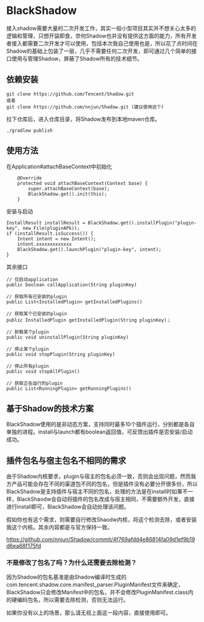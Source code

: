 # BlackShadow
接入shadow需要大量的二次开发工作，其实一般小型项目其实并不想关心太多的逻辑和管理，只想开袋即食，奈何Shadow也并没有提供这方面的能力，所有开发者接入都需要二次开发才可以使用，包括本次我自己使用也是，所以花了点时间在Shadow的基础上包装了一层，几乎不需要任何二次开发，即可通过几个简单的接口使用与管理Shadow，屏蔽了Shadow所有的技术细节。

## 依赖安装
```
git clone https://github.com/Tencent/Shadow.git
或者
git clone https://github.com/nnjun/Shadow.git (建议使用这个)
```

拉下仓库后，进入仓库目录，将Shadow发布到本地maven仓库。
```
./gradlew publish
```


## 使用方法
在Application#attachBaseContext中初始化
```
    @Override
    protected void attachBaseContext(Context base) {
        super.attachBaseContext(base);
        BlackShadow.get().init(this);
    }
```

安装与启动
```
InstallResult installResult = BlackShadow.get().installPlugin("plugin-key", new File(pluginAPk));
if (installResult.isSuccess()) {
    Intent intent = new Intent();
    intent.xxxxxxxxxxxxx
    BlackShadow.get().launchPlugin("plugin-key", intent);
}
```

其余接口
```
// 仅启动application
public boolean callApplication(String pluginKey)

// 获取所有已安装的plugin
public List<InstalledPlugin> getInstalledPlugins()

// 获取某个已安装的plugin
public InstalledPlugin getInstalledPlugin(String pluginKey)；

// 卸载某个plugin
public void uninstallPlugin(String pluginKey)

// 停止某个plugin
public void stopPlugin(String pluginKey)

// 停止所有plugin
public void stopAllPlugin()

// 获取正在运行的plugin
public List<RunningPlugin> getRunningPlugins()
```

## 基于Shadow的技术方案
BlackShadow使用的是非动态方案，支持同时最多10个插件运行，分别都是各自单独的进程。install与launch都有boolean返回值，可反馈出插件是否安装/启动成功。

## 插件包名与宿主包名不相同的需求
由于Shadow内核要求，plugin与宿主的包名必须一致，否则会出现问题，然而我方产品可能会存在不同的渠道包不同的包名，但是插件没有必要分开很多份，所以BlackShadow是支持插件与宿主不同的包名，处理的方法是在install时如果不一样，BlackShaodw会自动将插件的包名改成与宿主相同，不需要额外开发，直接进行install即可，BlackShadow会自动处理该问题。

假如你也有这个需求，则需要自行修改Shaodw内核，将这个检测去除，或者安装我这个内核。其余内容都是与官方保持一致。

https://github.com/nnjun/Shadow/commit/4f769afdd4e86814fa09d1ef9b19d6ea68f175fd

### 不是修改了包名了吗？为什么还需要去除检测？
因为Shadow的包名基准是由Shadow编译时生成的com.tencent.shadow.core.manifest_parser.PluginManifest文件来确定，BlackShadow只会修改Manifest中的包名，并不会修改PluginManifest.class内的硬编码包名，所以需要去除检测，否则无法运行。

如果你没有以上的场景，那么请无视上面这一段内容，直接使用即可。
